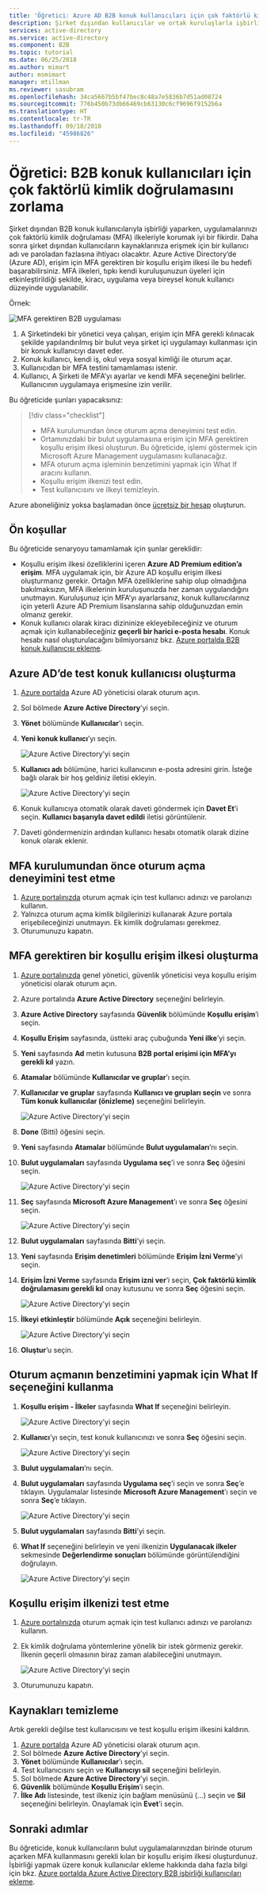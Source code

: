 ```yaml
---
title: 'Öğretici: Azure AD B2B konuk kullanıcıları için çok faktörlü kimlik doğrulamasını zorlama'
description: Şirket dışından kullanıcılar ve ortak kuruluşlarla işbirliği yapmak için Azure AD B2B’yi kullandığınızda çok faktörlü kimlik doğrulamasının (MFA) nasıl gerekli kılınacağını öğrenin.
services: active-directory
ms.service: active-directory
ms.component: B2B
ms.topic: tutorial
ms.date: 06/25/2018
ms.author: mimart
author: msmimart
manager: mtillman
ms.reviewer: sasubram
ms.openlocfilehash: 34ca5667b5bf47bec8c48a7e5836b7d51ad08724
ms.sourcegitcommit: 776b450b73db66469cb63130c6cf9696f9152b6a
ms.translationtype: HT
ms.contentlocale: tr-TR
ms.lasthandoff: 09/18/2018
ms.locfileid: "45986826"
---
```

# <a name="tutorial-enforce-multi-factor-authentication-for-b2b-guest-users"></a>Öğretici: B2B konuk kullanıcıları için çok faktörlü kimlik doğrulamasını zorlama

Şirket dışından B2B konuk kullanıcılarıyla işbirliği yaparken, uygulamalarınızı çok faktörlü kimlik doğrulaması (MFA) ilkeleriyle korumak iyi bir fikirdir. Daha sonra şirket dışından kullanıcıların kaynaklarınıza erişmek için bir kullanıcı adı ve paroladan fazlasına ihtiyacı olacaktır. Azure Active Directory’de (Azure AD), erişim için MFA gerektiren bir koşullu erişim ilkesi ile bu hedefi başarabilirsiniz. MFA ilkeleri, tıpkı kendi kuruluşunuzun üyeleri için etkinleştirildiği şekilde, kiracı, uygulama veya bireysel konuk kullanıcı düzeyinde uygulanabilir.

Örnek:

![MFA gerektiren B2B uygulaması](media/tutorial-mfa/aad-b2b-mfa-example.png)

1.  A Şirketindeki bir yönetici veya çalışan, erişim için MFA gerekli kılınacak şekilde yapılandırılmış bir bulut veya şirket içi uygulamayı kullanması için bir konuk kullanıcıyı davet eder.
2.  Konuk kullanıcı, kendi iş, okul veya sosyal kimliği ile oturum açar. 
3.  Kullanıcıdan bir MFA testini tamamlaması istenir. 
4.  Kullanıcı, A Şirketi ile MFA’yı ayarlar ve kendi MFA seçeneğini belirler. Kullanıcının uygulamaya erişmesine izin verilir.

Bu öğreticide şunları yapacaksınız:

> [!div class="checklist"]
> * MFA kurulumundan önce oturum açma deneyimini test edin.
> * Ortamınızdaki bir bulut uygulamasına erişim için MFA gerektiren koşullu erişim ilkesi oluşturun. Bu öğreticide, işlemi göstermek için Microsoft Azure Management uygulamasını kullanacağız.
> * MFA oturum açma işleminin benzetimini yapmak için What If aracını kullanın.
> * Koşullu erişim ilkenizi test edin.
> * Test kullanıcısını ve ilkeyi temizleyin.

Azure aboneliğiniz yoksa başlamadan önce [ücretsiz bir hesap](https://azure.microsoft.com/free/?WT.mc_id=A261C142F) oluşturun.

## <a name="prerequisites"></a>Ön koşullar

Bu öğreticide senaryoyu tamamlamak için şunlar gereklidir:

 - Koşullu erişim ilkesi özelliklerini içeren **Azure AD Premium edition’a erişim**. MFA uygulamak için, bir Azure AD koşullu erişim ilkesi oluşturmanız gerekir. Ortağın MFA özelliklerine sahip olup olmadığına bakılmaksızın, MFA ilkelerinin kuruluşunuzda her zaman uygulandığını unutmayın. Kuruluşunuz için MFA’yı ayarlarsanız, konuk kullanıcılarınız için yeterli Azure AD Premium lisanslarına sahip olduğunuzdan emin olmanız gerekir. 
 - Konuk kullanıcı olarak kiracı dizininize ekleyebileceğiniz ve oturum açmak için kullanabileceğiniz **geçerli bir harici e-posta hesabı**. Konuk hesabı nasıl oluşturulacağını bilmiyorsanız bkz. [Azure portalda B2B konuk kullanıcısı ekleme](add-users-administrator.md).

## <a name="create-a-test-guest-user-in-azure-ad"></a>Azure AD’de test konuk kullanıcısı oluşturma

1. [Azure portalda](https://portal.azure.com/) Azure AD yöneticisi olarak oturum açın.
2. Sol bölmede **Azure Active Directory**’yi seçin.
3.  **Yönet** bölümünde **Kullanıcılar**’ı seçin.
4.  **Yeni konuk kullanıcı**’yı seçin.

    ![Azure Active Directory'yi seçin](media/tutorial-mfa/tutorial-mfa-user-3.png)

5.  **Kullanıcı adı** bölümüne, harici kullanıcının e-posta adresini girin. İsteğe bağlı olarak bir hoş geldiniz iletisi ekleyin. 

    ![Azure Active Directory'yi seçin](media/tutorial-mfa/tutorial-mfa-user-4.png)

6.  Konuk kullanıcıya otomatik olarak daveti göndermek için **Davet Et**’i seçin. **Kullanıcı başarıyla davet edildi** iletisi görüntülenir. 
7.  Daveti göndermenizin ardından kullanıcı hesabı otomatik olarak dizine konuk olarak eklenir.

## <a name="test-the-sign-in-experience-before-mfa-setup"></a>MFA kurulumundan önce oturum açma deneyimini test etme
1.  [Azure portalınızda](https://portal.azure.com/) oturum açmak için test kullanıcı adınızı ve parolanızı kullanın.
2.  Yalnızca oturum açma kimlik bilgilerinizi kullanarak Azure portala erişebileceğinizi unutmayın. Ek kimlik doğrulaması gerekmez.
3.  Oturumunuzu kapatın.

## <a name="create-a-conditional-access-policy-that-requires-mfa"></a>MFA gerektiren bir koşullu erişim ilkesi oluşturma
1.  [Azure portalınızda](https://portal.azure.com/) genel yönetici, güvenlik yöneticisi veya koşullu erişim yöneticisi olarak oturum açın.
2.  Azure portalında **Azure Active Directory** seçeneğini belirleyin. 
3.  **Azure Active Directory** sayfasında **Güvenlik** bölümünde **Koşullu erişim**’i seçin.
4.  **Koşullu Erişim** sayfasında, üstteki araç çubuğunda **Yeni ilke**’yi seçin.
5.  **Yeni** sayfasında **Ad** metin kutusuna **B2B portal erişimi için MFA’yı gerekli kıl** yazın.
6.  **Atamalar** bölümünde **Kullanıcılar ve gruplar**’ı seçin.
7.  **Kullanıcılar ve gruplar** sayfasında **Kullanıcı ve grupları seçin** ve sonra **Tüm konuk kullanıcılar (önizleme)** seçeneğini belirleyin.

    ![Azure Active Directory'yi seçin](media/tutorial-mfa/tutorial-mfa-policy-6.png)
9.  **Done** (Bitti) öğesini seçin.
10. **Yeni** sayfasında **Atamalar** bölümünde **Bulut uygulamaları**’nı seçin.
11. **Bulut uygulamaları** sayfasında **Uygulama seç**’i ve sonra **Seç** öğesini seçin.

    ![Azure Active Directory'yi seçin](media/tutorial-mfa/tutorial-mfa-policy-10.png)

12. **Seç** sayfasında **Microsoft Azure Management**’ı ve sonra **Seç** öğesini seçin.

    ![Azure Active Directory'yi seçin](media/tutorial-mfa/tutorial-mfa-policy-11.png)

13. **Bulut uygulamaları** sayfasında **Bitti**’yi seçin.
14. **Yeni** sayfasında **Erişim denetimleri** bölümünde **Erişim İzni Verme**’yi seçin.
15. **Erişim İzni Verme** sayfasında **Erişim izni ver**’i seçin, **Çok faktörlü kimlik doğrulamasını gerekli kıl** onay kutusunu ve sonra **Seç** öğesini seçin.

    ![Azure Active Directory'yi seçin](media/tutorial-mfa/tutorial-mfa-policy-13.png)

16. **İlkeyi etkinleştir** bölümünde **Açık** seçeneğini belirleyin.

    ![Azure Active Directory'yi seçin](media/tutorial-mfa/tutorial-mfa-policy-14.png)

17. **Oluştur**’u seçin.

## <a name="use-the-what-if-option-to-simulate-sign-in"></a>Oturum açmanın benzetimini yapmak için What If seçeneğini kullanma

1.  **Koşullu erişim - İlkeler** sayfasında **What If** seçeneğini belirleyin. 

    ![Azure Active Directory'yi seçin](media/tutorial-mfa/tutorial-mfa-whatif-1.png)

2.  **Kullanıcı**’yı seçin, test konuk kullanıcınızı ve sonra **Seç** öğesini seçin.

    ![Azure Active Directory'yi seçin](media/tutorial-mfa/tutorial-mfa-whatif-2.png)

3.  **Bulut uygulamaları**’nı seçin.
4.  **Bulut uygulamaları** sayfasında **Uygulama seç**’i seçin ve sonra **Seç**’e tıklayın. Uygulamalar listesinde **Microsoft Azure Management**’ı seçin ve sonra **Seç**’e tıklayın. 

    ![Azure Active Directory'yi seçin](media/tutorial-mfa/tutorial-mfa-whatif-3.png)

5.  **Bulut uygulamaları** sayfasında **Bitti**’yi seçin.
6.  **What If** seçeneğini belirleyin ve yeni ilkenizin **Uygulanacak ilkeler** sekmesinde **Değerlendirme sonuçları** bölümünde görüntülendiğini doğrulayın.

    ![Azure Active Directory'yi seçin](media/tutorial-mfa/tutorial-mfa-whatif-4.png)

## <a name="test-your-conditional-access-policy"></a>Koşullu erişim ilkenizi test etme
1.  [Azure portalınızda](https://portal.azure.com/) oturum açmak için test kullanıcı adınızı ve parolanızı kullanın.
2.  Ek kimlik doğrulama yöntemlerine yönelik bir istek görmeniz gerekir. İlkenin geçerli olmasının biraz zaman alabileceğini unutmayın.

    ![Azure Active Directory'yi seçin](media/tutorial-mfa/mfa-required.png)
 
3.  Oturumunuzu kapatın.

## <a name="clean-up-resources"></a>Kaynakları temizleme
Artık gerekli değilse test kullanıcısını ve test koşullu erişim ilkesini kaldırın.
1.  [Azure portalda](https://portal.azure.com/) Azure AD yöneticisi olarak oturum açın.
2.  Sol bölmede **Azure Active Directory**’yi seçin.
3.  **Yönet** bölümünde **Kullanıcılar**’ı seçin.
4.  Test kullanıcısını seçin ve **Kullanıcıyı sil** seçeneğini belirleyin.
5.  Sol bölmede **Azure Active Directory**’yi seçin.
6.  **Güvenlik** bölümünde **Koşullu Erişim**’i seçin.
7.  **İlke Adı** listesinde, test ilkeniz için bağlam menüsünü (…) seçin ve **Sil** seçeneğini belirleyin. Onaylamak için **Evet**’i seçin.
## <a name="next-steps"></a>Sonraki adımlar
Bu öğreticide, konuk kullanıcıların bulut uygulamalarınızdan birinde oturum açarken MFA kullanmasını gerekli kılan bir koşullu erişim ilkesi oluşturdunuz. İşbirliği yapmak üzere konuk kullanıcılar ekleme hakkında daha fazla bilgi için bkz. [Azure portalda Azure Active Directory B2B işbirliği kullanıcıları ekleme](add-users-administrator.md).
